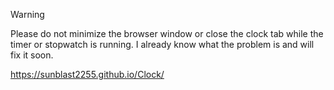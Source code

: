 > [!WARNING]  
> Please do not minimize the browser window or close the clock tab while the timer or stopwatch is running. I already know what the problem is and will fix it soon.

https://sunblast2255.github.io/Clock/
